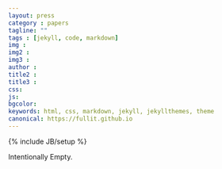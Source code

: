 ```yaml
---
layout: press
category : papers
tagline: ""
tags : [jekyll, code, markdown]
img : 
img2 : 
img3 : 
author : 
title2 : 
title3 : 
css: 
js: 
bgcolor: 
keywords: html, css, markdown, jekyll, jekyllthemes, theme
canonical: https://fullit.github.io
---
```

{% include JB/setup %}

Intentionally Empty.